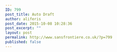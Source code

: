 ```yaml
---
ID: 799
post_title: Auto Draft
author: aliferis
post_date: 2015-10-08 10:28:36
post_excerpt: ""
layout: post
permalink: http://www.sansfrontiere.co.uk/?p=799
published: false
---
```

